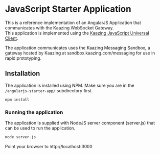 # JavaScript Starter Application

This is a reference implementation of an AngularJS Application that communicates with the Kaazing WebSocket Gateway.  
This application is implemented using the [Kaazing JavaScript Universal Client](https://github.com/kaazing/universal-client/tree/develop/javascript).

The application communicates uses the Kaazing Messaging Sandbox, a gateway hosted by Kaazing at sandbox.kaazing.com/messaging for use in rapid prototyping.

## Installation
The application is installed using NPM. Make sure you are in the `/angularjs-starter-app/` subdirectory first.

```bash
npm install
```

### Running the application

The application is supplied with NodeJS server component (server.js) that can be used to run the application.


```bash
node server.js
```

Point your browser to http://localhost:3000
